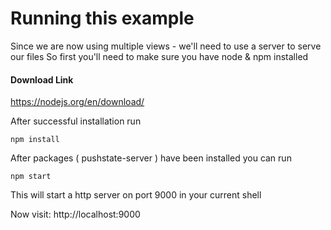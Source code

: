 # Running this example

Since we are now using multiple views - we'll need to use a server to serve our files
So first you'll need to make sure you have node & npm installed
#### Download Link
https://nodejs.org/en/download/

After successful installation run

`npm install`

After packages ( pushstate-server ) have been installed you can run 

`npm start`

This will start a http server on port 9000 in your current shell

Now visit: http://localhost:9000

